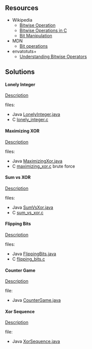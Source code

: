 ## Resources

* Wikipedia
	- [Bitwise Operation](https://en.wikipedia.org/wiki/Bitwise_operation)
	- [Bitwise Operations in C](https://en.wikipedia.org/wiki/Bitwise_operations_in_C)
	- [Bit Manipulation](https://en.wikipedia.org/wiki/Bit_manipulation)
* MDN
	- [Bit operations](https://developer.mozilla.org/en-US/docs/Web/JavaScript/Reference/Operators/Bitwise_Operators)
* envatotuts+
	- [Understanding Bitwise Operators](https://code.tutsplus.com/articles/understanding-bitwise-operators--active-11301)

## Solutions
#### Lonely Integer
[Description](https://www.hackerrank.com/challenges/lonely-integer/problem)

files:

* Java [LonelyInteger.java](LonelyInteger.java)
* C [lonely_integer.c](lonely_integer.c)

#### Maximizing XOR
[Description](https://www.hackerrank.com/challenges/maximizing-xor/problem)

files:

* Java [MaximizingXor.java](MaximizingXor.java)
* C [maximizing_xor.c](maximizing_xor.c) brute force

#### Sum vs XOR
[Description](https://www.hackerrank.com/challenges/sum-vs-xor/problem)

files:

* Java [SumVsXor.java](SumVsXor.java)
* C [sum_vs_xor.c](sum_vs_xor.c)

#### Flipping Bits
[Description](https://www.hackerrank.com/challenges/flipping-bits/problem)

files:

* Java [FlippingBits.java](FlippingBits.java)
* C [flipping_bits.c](flipping_bits.c)

#### Counter Game
[Description](https://www.hackerrank.com/challenges/counter-game/problem)

file:

* Java [CounterGame.java](CounterGame.java)

#### Xor Sequence
[Description](https://www.hackerrank.com/challenges/xor-se/problem)

file:

* Java [XorSequence.java](XorSequence.java)

